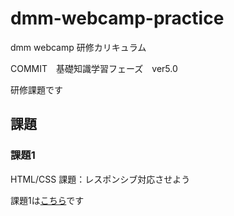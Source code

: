 # dmm-webcamp-practice

dmm webcamp 研修カリキュラム

COMMIT　基礎知識学習フェーズ　ver5.0

研修課題です

## 課題

### 課題1

HTML/CSS 課題：レスポンシブ対応させよう

課題1は[こちら](https://github.com/yuzu-ginger/dmm-webcamp-practice/tree/main/%E8%AA%B2%E9%A1%8C1)です
